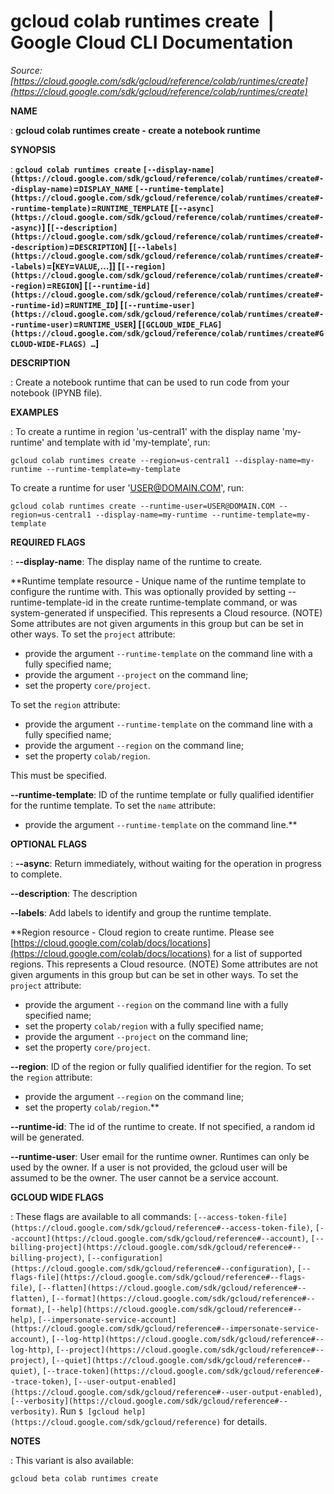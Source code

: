 # gcloud colab runtimes create  |  Google Cloud CLI Documentation

*Source: [https://cloud.google.com/sdk/gcloud/reference/colab/runtimes/create](https://cloud.google.com/sdk/gcloud/reference/colab/runtimes/create)*

**NAME**

: **gcloud colab runtimes create - create a notebook runtime**

**SYNOPSIS**

: **`gcloud colab runtimes create` `[--display-name](https://cloud.google.com/sdk/gcloud/reference/colab/runtimes/create#--display-name)`=`DISPLAY_NAME` `[--runtime-template](https://cloud.google.com/sdk/gcloud/reference/colab/runtimes/create#--runtime-template)`=`RUNTIME_TEMPLATE` [`[--async](https://cloud.google.com/sdk/gcloud/reference/colab/runtimes/create#--async)`] [`[--description](https://cloud.google.com/sdk/gcloud/reference/colab/runtimes/create#--description)`=`DESCRIPTION`] [`[--labels](https://cloud.google.com/sdk/gcloud/reference/colab/runtimes/create#--labels)`=[`KEY`=`VALUE`,…]] [`[--region](https://cloud.google.com/sdk/gcloud/reference/colab/runtimes/create#--region)`=`REGION`] [`[--runtime-id](https://cloud.google.com/sdk/gcloud/reference/colab/runtimes/create#--runtime-id)`=`RUNTIME_ID`] [`[--runtime-user](https://cloud.google.com/sdk/gcloud/reference/colab/runtimes/create#--runtime-user)`=`RUNTIME_USER`] [`[GCLOUD_WIDE_FLAG](https://cloud.google.com/sdk/gcloud/reference/colab/runtimes/create#GCLOUD-WIDE-FLAGS) …`]**

**DESCRIPTION**

: Create a notebook runtime that can be used to run code from your notebook (IPYNB
file).

**EXAMPLES**

: To create a runtime in region 'us-central1' with the display name 'my-runtime'
and template with id 'my-template', run:

```
gcloud colab runtimes create --region=us-central1 --display-name=my-runtime --runtime-template=my-template
```

To create a runtime for user 'USER@DOMAIN.COM', run:

```
gcloud colab runtimes create --runtime-user=USER@DOMAIN.COM --region=us-central1 --display-name=my-runtime --runtime-template=my-template
```

**REQUIRED FLAGS**

: **--display-name**:
The display name of the runtime to create.

**Runtime template resource - Unique name of the runtime template to configure the
runtime with. This was optionally provided by setting --runtime-template-id in
the create runtime-template command, or was system-generated if unspecified.
This represents a Cloud resource. (NOTE) Some attributes are not given arguments
in this group but can be set in other ways.
To set the `project` attribute:

- provide the argument `--runtime-template` on the command line with a
fully specified name;
- provide the argument `--project` on the command line;
- set the property `core/project`.

To set the `region` attribute:

- provide the argument `--runtime-template` on the command line with a
fully specified name;
- provide the argument `--region` on the command line;
- set the property `colab/region`.

This must be specified.

**--runtime-template**:
ID of the runtime template or fully qualified identifier for the runtime
template.
To set the `name` attribute:

- provide the argument `--runtime-template` on the command line.**

**OPTIONAL FLAGS**

: **--async**:
Return immediately, without waiting for the operation in progress to complete.

**--description**:
The description

**--labels**:
Add labels to identify and group the runtime template.

**Region resource - Cloud region to create runtime. Please see [https://cloud.google.com/colab/docs/locations](https://cloud.google.com/colab/docs/locations)
for a list of supported regions. This represents a Cloud resource. (NOTE) Some
attributes are not given arguments in this group but can be set in other ways.
To set the `project` attribute:

- provide the argument `--region` on the command line with a fully
specified name;
- set the property `colab/region` with a fully specified name;
- provide the argument `--project` on the command line;
- set the property `core/project`.

**--region**:
ID of the region or fully qualified identifier for the region.
To set the `region` attribute:

- provide the argument `--region` on the command line;
- set the property `colab/region`.**

**--runtime-id**:
The id of the runtime to create. If not specified, a random id will be
generated.

**--runtime-user**:
User email for the runtime owner. Runtimes can only be used by the owner. If a
user is not provided, the gcloud user will be assumed to be the owner. The user
cannot be a service account.

**GCLOUD WIDE FLAGS**

: These flags are available to all commands: `[--access-token-file](https://cloud.google.com/sdk/gcloud/reference#--access-token-file)`,
`[--account](https://cloud.google.com/sdk/gcloud/reference#--account)`, `[--billing-project](https://cloud.google.com/sdk/gcloud/reference#--billing-project)`,
`[--configuration](https://cloud.google.com/sdk/gcloud/reference#--configuration)`,
`[--flags-file](https://cloud.google.com/sdk/gcloud/reference#--flags-file)`,
`[--flatten](https://cloud.google.com/sdk/gcloud/reference#--flatten)`, `[--format](https://cloud.google.com/sdk/gcloud/reference#--format)`, `[--help](https://cloud.google.com/sdk/gcloud/reference#--help)`, `[--impersonate-service-account](https://cloud.google.com/sdk/gcloud/reference#--impersonate-service-account)`,
`[--log-http](https://cloud.google.com/sdk/gcloud/reference#--log-http)`,
`[--project](https://cloud.google.com/sdk/gcloud/reference#--project)`, `[--quiet](https://cloud.google.com/sdk/gcloud/reference#--quiet)`, `[--trace-token](https://cloud.google.com/sdk/gcloud/reference#--trace-token)`, `[--user-output-enabled](https://cloud.google.com/sdk/gcloud/reference#--user-output-enabled)`,
`[--verbosity](https://cloud.google.com/sdk/gcloud/reference#--verbosity)`.
Run `$ [gcloud help](https://cloud.google.com/sdk/gcloud/reference)` for details.

**NOTES**

: This variant is also available:

```
gcloud beta colab runtimes create
```